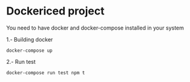 # Dockericed project

You need to have docker and docker-compose installed in your system

1.- Building docker

`docker-compose up`

2.- Run test

`docker-compose run test npm t`
